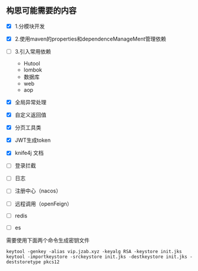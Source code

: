 ## 构思可能需要的内容

- [x] 1.分模块开发
- [x] 2.使用maven的properties和dependenceManageMent管理依赖
- [ ] 3.引入常用依赖
   - Hutool
   - lombok
   - 数据库
   - web
   - aop

- [x] 全局异常处理 
- [x] 自定义返回值
- [x] 分页工具类
- [x] JWT生成token
- [x] knife4j 文档
- [ ] 登录拦截
- [ ] 日志
- [ ] 注册中心（nacos）
- [ ] 远程调用（openFeign）
- [ ] redis
- [ ] es

需要使用下面两个命令生成密钥文件
```shell
keytool -genkey -alias vip.jzab.xyz -keyalg RSA -keystore init.jks
keytool -importkeystore -srckeystore init.jks -destkeystore init.jks -deststoretype pkcs12

```